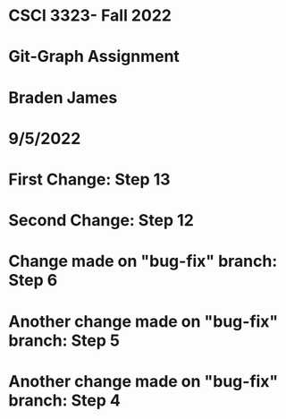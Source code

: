 # CSCI 3323- Fall 2022
# Git-Graph Assignment
# Braden James
# 9/5/2022
# First Change: Step 13
# Second Change: Step 12
# Change made on "bug-fix" branch: Step 6
# Another change made on "bug-fix" branch: Step 5
# Another change made on "bug-fix" branch: Step 4